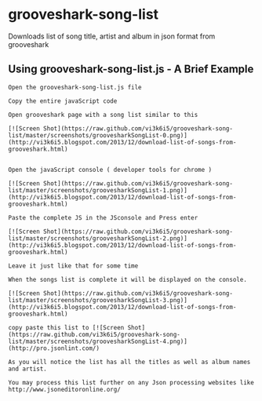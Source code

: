 grooveshark-song-list
=====================

Downloads list of song title, artist and album in json format from grooveshark


## Using grooveshark-song-list.js - A Brief Example ##

    Open the grooveshark-song-list.js file
    
    Copy the entire javaScript code 
    
    Open grooveshark page with a song list similar to this
    
    [![Screen Shot](https://raw.github.com/vi3k6i5/grooveshark-song-list/master/screenshots/groovesharkSongList-0.png)](http://vi3k6i5.blogspot.com/2013/12/download-list-of-songs-from-grooveshark.html)
    
    
    Open the javaScript console ( developer tools for chrome )
    
    [![Screen Shot](https://raw.github.com/vi3k6i5/grooveshark-song-list/master/screenshots/groovesharkSongList-1.png)](http://vi3k6i5.blogspot.com/2013/12/download-list-of-songs-from-grooveshark.html)
    
    Paste the complete JS in the JSconsole and Press enter
    
    [![Screen Shot](https://raw.github.com/vi3k6i5/grooveshark-song-list/master/screenshots/groovesharkSongList-2.png)](http://vi3k6i5.blogspot.com/2013/12/download-list-of-songs-from-grooveshark.html)
    
    Leave it just like that for some time
    
    When the songs list is complete it will be displayed on the console.
    
    [![Screen Shot](https://raw.github.com/vi3k6i5/grooveshark-song-list/master/screenshots/groovesharkSongList-3.png)](http://vi3k6i5.blogspot.com/2013/12/download-list-of-songs-from-grooveshark.html)
    
    copy paste this list to [![Screen Shot](https://raw.github.com/vi3k6i5/grooveshark-song-list/master/screenshots/groovesharkSongList-4.png)](http://pro.jsonlint.com/)
    
    As you will notice the list has all the titles as well as album names and artist.
    
    You may process this list further on any Json processing websites like http://www.jsoneditoronline.org/
